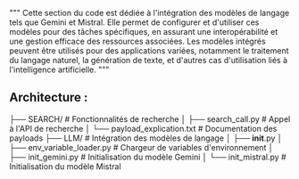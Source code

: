 """
Cette section du code est dédiée à l'intégration des modèles de langage tels que Gemini et Mistral. 
Elle permet de configurer et d'utiliser ces modèles pour des tâches spécifiques, en assurant une 
interopérabilité et une gestion efficace des ressources associées. Les modèles intégrés peuvent être 
utilisés pour des applications variées, notamment le traitement du langage naturel, la génération de 
texte, et d'autres cas d'utilisation liés à l'intelligence artificielle.
"""
## Architecture :
├── SEARCH/                       # Fonctionnalités de recherche
│   ├── search_call.py            # Appel à l'API de recherche
│   └── payload_explication.txt   # Documentation des payloads
├── LLM/                          # Intégration des modèles de langage
│   ├── __init__.py
│   ├── env_variable_loader.py    # Chargeur de variables d'environnement
│   ├── init_gemini.py            # Initialisation du modèle Gemini
│   └── init_mistral.py           # Initialisation du modèle Mistral